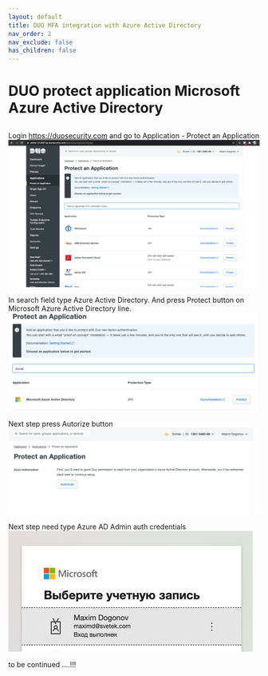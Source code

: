 ```yaml
---
layout: default
title: DUO MFA integration with Azure Active Directory
nav_order: 2
nav_exclude: false
has_children: false
---
```


# DUO protect application Microsoft Azure Active Directory
## 

Login https://duosecurity.com 
and go to Application - Protect an Application  
![](images/DUOMFA_1.png)

In search field type Azure Active Directory.
And press Protect button on Microsoft Azure Active Directory line. 
![](images/DUOMFA_2.png)

Next step press Autorize button 
![](images/DUOMFA_3.png)

Next step need type Azure AD Admin auth credentials
![](images/DUOMFA_4.png)


to be continued ....!!!